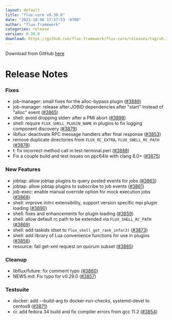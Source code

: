 ```yaml
---
layout: default
title: "flux-core v0.30.0"
date: "2021-10-06 17:37:53 -0700"
author: "flux-framework"
categories: release
version: 0.30.0
download: https://github.com/flux-framework/flux-core/releases/tag/v0.30.0
---
```


Download from GitHub [here](https://github.com/flux-framework/flux-core/releases/tag/v0.30.0)

# Release Notes

### Fixes

 * job-manager: small fixes for the alloc-bypass plugin ([#3889](https://github.com/flux-framework/flux-core/issues/3889))
 * job-manager: release after:JOBID dependencies after "start" instead of
   "alloc" event ([#3865](https://github.com/flux-framework/flux-core/issues/3865))
 * shell: avoid dropping stderr after a PMI abort ([#3898](https://github.com/flux-framework/flux-core/issues/3898))
 * shell: require `FLUX_SHELL_PLUGIN_NAME` in plugins to fix logging component
   discovery ([#3879](https://github.com/flux-framework/flux-core/issues/3879))
 * libflux: deactivate RPC message handlers after final response ([#3853](https://github.com/flux-framework/flux-core/issues/3853))
 * remove duplicate directories from `FLUX_RC_EXTRA`, `FLUX_SHELL_RC_PATH`
   ([#3878](https://github.com/flux-framework/flux-core/issues/3878))
 * t: fix incorrect method call in test-terminal.perl ([#3888](https://github.com/flux-framework/flux-core/issues/3888))
 * Fix a couple build and test issues on ppc64le with clang 6.0+ ([#3875](https://github.com/flux-framework/flux-core/issues/3875))

### New Features

 * jobtap: allow jobtap plugins to query posted events for jobs ([#3863](https://github.com/flux-framework/flux-core/issues/3863))
 * jobtap: allow jobtap plugins to subscribe to job events ([#3861](https://github.com/flux-framework/flux-core/issues/3861))
 * job-exec: enable manual override option for mock execution jobs ([#3868](https://github.com/flux-framework/flux-core/issues/3868))
 * shell: improve initrc extensibility, support version specific mpi plugin
   loading ([#3890](https://github.com/flux-framework/flux-core/issues/3890))
 * shell: fixes and enhancements for plugin loading ([#3859](https://github.com/flux-framework/flux-core/issues/3859))
 * shell: allow default rc path to be extended via `FLUX_SHELL_RC_PATH` ([#3869](https://github.com/flux-framework/flux-core/issues/3869))
 * shell: add taskids idset to `flux_shell_get_rank_info(3)` ([#3873](https://github.com/flux-framework/flux-core/issues/3873))
 * shell: add library of Lua convenience functions for use in plugins ([#3856](https://github.com/flux-framework/flux-core/issues/3856))
 * resource: fail get-xml request on quorum subset ([#3885](https://github.com/flux-framework/flux-core/issues/3885))

### Cleanup

 * libflux/future: fix comment typo ([#3860](https://github.com/flux-framework/flux-core/issues/3860))
 * NEWS.md: Fix typo for v0.29.0 ([#3857](https://github.com/flux-framework/flux-core/issues/3857))

### Testsuite

 * docker: add --build-arg to docker-run-checks, systemd-devel to centos8
   ([#3871](https://github.com/flux-framework/flux-core/issues/3871))
 * ci: add fedora 34 build and fix compiler errors from gcc 11.2 ([#3854](https://github.com/flux-framework/flux-core/issues/3854))


